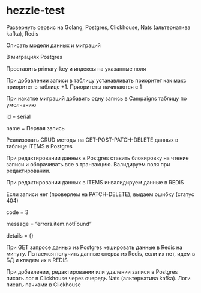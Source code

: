 # hezzle-test

Развернуть сервис на Golang, Postgres, Clickhouse, Nats (альтернатива kafka), Redis

Описать модели данных и миграций

В миграциях Postgres

Проставить primary-key и индексы на указанные поля

При добавлении записи в таблицу устанавливать приоритет как макс приоритет в таблице +1. Приоритеты начинаются с 1

При накатке миграций добавить одну запись в Campaigns таблицу по умолчанию

id = serial

name = Первая запись

Реализовать CRUD методы на GET-POST-PATCH-DELETE данных в таблице ITEMS в Postgres

При редактировании данных в Postgres ставить блокировку на чтение записи и оборачивать все в транзакцию. Валидируем поля при редактировании. 

При редактировании данных в ITEMS инвалидируем данные в REDIS

Если записи нет (проверяем на PATCH-DELETE), выдаем ошибку (статус 404)

code = 3

message = “errors.item.notFound“

details = {}

При GET запросе данных из Postgres кешировать данные в Redis на минуту. Пытаемся получить данные сперва из Redis, если их нет, идем в БД и кладем их в REDIS

При добавлении, редактировании или удалении записи в Postgres писать лог в Clickhouse через очередь Nats (альтернатива kafka). Логи писать пачками в Clickhouse
